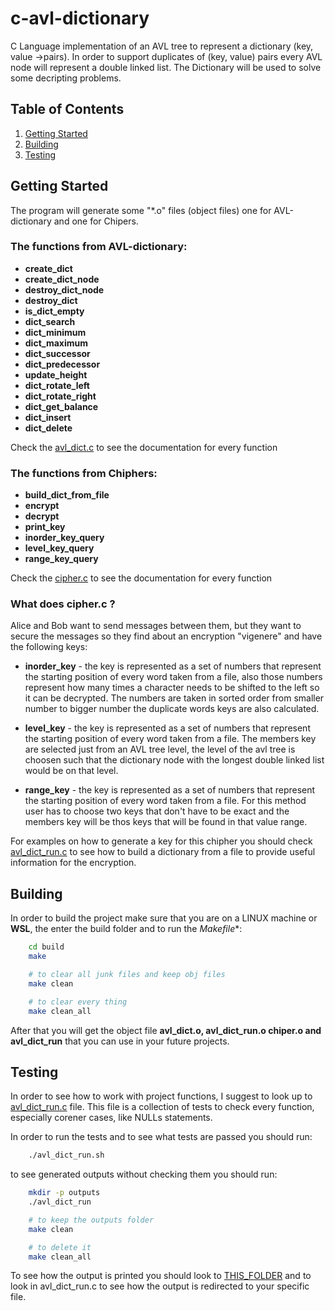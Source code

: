 # c-avl-dictionary
C Language implementation of an AVL tree to represent a dictionary (key, value ->pairs). In order to support duplicates of (key, value) pairs every AVL node will represent a double linked list. The Dictionary will be used to solve some decripting problems.

## Table of Contents

1. [Getting Started](#start-description)
2. [Building](#build-description)
3. [Testing](#test-description)

<a name="start-description"></a>
## Getting Started

The program will generate some "*.o" files (object files) one for AVL-dictionary and one for Chipers.

### The functions from AVL-dictionary:

* **create_dict**
* **create_dict_node**
* **destroy_dict_node**
* **destroy_dict**
* **is_dict_empty**
* **dict_search**
* **dict_minimum**
* **dict_maximum**
* **dict_successor**
* **dict_predecessor**
* **update_height**
* **dict_rotate_left**
* **dict_rotate_right**
* **dict_get_balance**
* **dict_insert**
* **dict_delete**

Check the [avl_dict.c](/src/avl_dict.c) to see the documentation for every function

### The functions from Chiphers:

* **build_dict_from_file**
* **encrypt**
* **decrypt**
* **print_key**
* **inorder_key_query**
* **level_key_query**
* **range_key_query**

Check the [cipher.c](/src/cipher.c) to see the documentation for every function

### What does cipher.c ?

Alice and Bob want to send messages between them, but they want to secure the messages so they find about an encryption "vigenere" and have the following keys:

* **inorder_key** - the key is represented as a set of numbers that represent the starting position of every word taken from a file, also those numbers
represent how many times a character needs to be shifted to the left so it can be decrypted. The numbers are taken in sorted order from smaller number to bigger number
the duplicate words keys are also calculated.

* **level_key** - the key is represented as a set of numbers that represent the starting position of every word taken from a file. The members key are selected just from
an AVL tree level, the level of the avl tree is choosen such that the dictionary node with the longest double linked list would be on that level.

* **range_key** - the key is represented as a set of numbers that represent the starting position of every word taken from a file. For this method user has to choose two
keys that don't have to be exact and the members key will be thos keys that will be found in that value range.

For examples on how to generate a key for this chipher you should check [avl_dict_run.c](src/avl_dict_run.c) to see how to build a dictionary from a file to provide useful information
for the encryption.

<a name="build-description"></a>
## Building

In order to build the project make sure that you are on a LINUX machine or **WSL**, the enter the build folder and to run the *Makefile**:

```BASH
    cd build
    make

    # to clear all junk files and keep obj files
    make clean

    # to clear every thing
    make clean_all
```

After that you will get the object file **avl_dict.o, avl_dict_run.o chiper.o and avl_dict_run** that you can use in your future projects.

<a name="test-description"></a>
## Testing

In order to see how to work with project functions, I suggest to look up to [avl_dict_run.c](/src/avl_dict_run.c) file. This file is a collection
of tests to check every function, especially corener cases, like NULLs statements.

In order to run the tests and to see what tests are passed you should run:

```BASH
    ./avl_dict_run.sh
```

to see generated outputs without checking them you should run:

```BASH
    mkdir -p outputs
    ./avl_dict_run

    # to keep the outputs folder
    make clean

    # to delete it
    make clean_all
```

To see how the output is printed you should look to [THIS_FOLDER](build/reference/) and to look in avl_dict_run.c to see how the output is redirected
to your specific file.